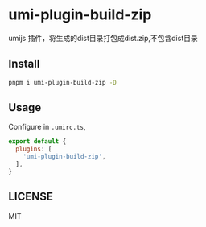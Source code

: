 # umi-plugin-build-zip

umijs 插件，将生成的dist目录打包成dist.zip,不包含dist目录

## Install

```bash
pnpm i umi-plugin-build-zip -D
```

## Usage

Configure in `.umirc.ts`,

```js
export default {
  plugins: [
    'umi-plugin-build-zip',
  ],
}
```

## LICENSE

MIT
